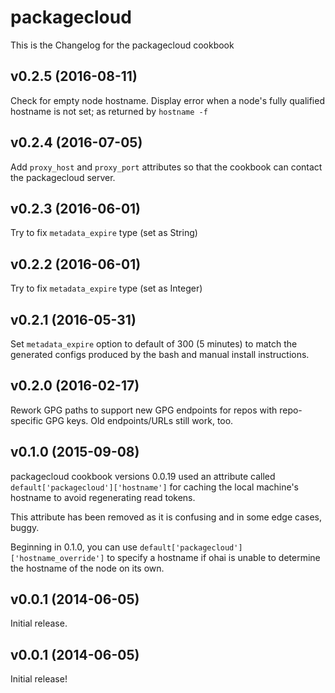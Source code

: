 packagecloud
===============
This is the Changelog for the packagecloud cookbook

v0.2.5 (2016-08-11)
-------------------
Check for empty node hostname. Display error when a node's fully qualified hostname
is not set; as returned by `hostname -f`

v0.2.4 (2016-07-05)
-------------------
Add `proxy_host` and `proxy_port` attributes so that the cookbook can contact the
packagecloud server.

v0.2.3 (2016-06-01)
-------------------
Try to fix `metadata_expire` type (set as String)

v0.2.2 (2016-06-01)
-------------------
Try to fix `metadata_expire` type (set as Integer)

v0.2.1 (2016-05-31)
-------------------
Set `metadata_expire` option to default of 300 (5 minutes) to match the
generated configs produced by the bash and manual install instructions.


v0.2.0 (2016-02-17)
-------------------
Rework GPG paths to support new GPG endpoints for repos with repo-specific GPG
keys. Old endpoints/URLs still work, too.

v0.1.0 (2015-09-08)
-------------------
packagecloud cookbook versions 0.0.19 used an attribute called
`default['packagecloud']['hostname']` for caching the local machine's hostname
to avoid regenerating read tokens.

This attribute has been removed as it is confusing and in some edge cases,
buggy.

Beginning in 0.1.0, you can use
`default['packagecloud']['hostname_override']` to specify a hostname if ohai
is unable to determine the hostname of the node on its own.

v0.0.1 (2014-06-05)
-------------------
Initial release.


v0.0.1 (2014-06-05)
-------------------
Initial release!
